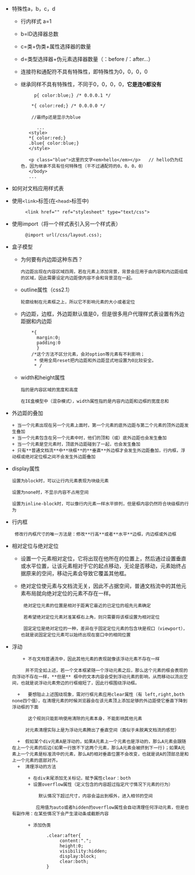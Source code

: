 - 特殊性a，b，c，d     

   + 行内样式  a=1
   + b=ID选择器总数
   + c=类+伪类+属性选择器的数量
   + d=类型选择器+伪元素选择器数量（：before  /：after...）
   + 连接符和通配符不具有特殊性，即特殊性为0，0，0，0
   + 继承同样不具有特殊性，不同于0，0，0，0，**它是连0都没有**
   
			  p{ color:blue;} /* 0.0.0.1 */
			
			 *{ color:red;} /* 0.0.0.0 */

             //最终p还是显示为blue

		 	   ...
		    <style>
		    *{ color:red;}
		    .blue{ color:blue;}
		    </style>
		    
		    <p class="blue">这里的文字<em>hello</em></p>   // hello仍为红色，因为继承不具有任何特殊性（干不过通配符的0，0，0，0）
		    </body>
		    ...

- 如何对文档应用样式表

 + 使用`<link>`标签(在`<head>`标签中)

            <link href="" ref="stylesheet" type="text/css">
 + 使用import（将一个样式表引入另一个样式表）
 
            @import url(/css/layout.css); 

- 盒子模型

  + 为何要有内边距这种东西？
   
        内边距出现在内容区域四周，若在元素上添加背景，背景会应用于由内容和内边距组成的区域，因此需要设定内边距使内容不会和背景混在一起。

  + outline属性（css2.1）
   
        轮廓绘制在元素框之上，所以它不影响元素的大小或者定位 

  + 内边距，边框，外边距默认值是0，但是很多用户代理样式表设置有外边距据和内边距

            *{
              margin:0;
              padding:0
              }
            /*这个方法不区分元素，会对option等元素有不利影响；
             * 使用全局reset把内边距和外边距显式地设置为0比较安全。
             * /

  + width和height属性

        指的是内容区域的宽度和高度

        在IE盒模型中（混杂模式），width属性指的是内容内边距和边框的宽度总和

 + 外边距的叠加

       + 当一个元素出现在另一个元素上面时，第一个元素的底外边距与第二个元素的顶外边距发生叠加
       + 当一个元素包含在另一个元素中时，他们的顶和（或）底外边距也会发生叠加
       + 当一个元素是空元素时，顶底外边距碰到了一起，也会发生叠加
       + 只有**普通文档流**中**块框**的**垂直**外边框才会发生外边距叠加，行内框，浮动框或绝对定位框之间不会发生外边距叠加

  + display属性

        设置为block时，可以让行内元素表现为块级元素

        设置为none时，不显示内容不占用空间

        设置为inline-block时，可以像行内元素一样水平排列，但是框内容仍然符合块级框的行为

 + 行内框

        修改行内框尺寸的唯一方法是：修改**行高**或者**水平**边框，内边框或外边框
 + 相对定位与绝对定位

     + 设置一个元素相对定位，它将出现在他所在的位置上，然后通过设置垂直或水平位置，让该元素相对于它的起点移动，无论是否移动，元素始终占据原来的空间，移动元素会导致它覆盖其他框。
     + 绝对定位使元素与文档流无关，因此不占据空间，普通文档流中的其他元素布局就向绝对定位的元素不存在一样。
     
            绝对定位元素的位置是相对于距离它最近的已定位的祖先元素确定

            若希望绝对定位元素对准某框右上角，则只需要将该框设置为相对定位

            固定定位是绝对定位的一种，差异在于固定定位元素的包含块是视口（viewport），也就是说固定定位元素可以始终出现在窗口中的相同位置
 + 浮动

           + 不在文档普通流中，因此其他元素的表现就像该浮动元素不存在一样

            并不完全如上述，若一个文本框紧随一个浮动元素之后，那么这个元素的框会表现的向浮动不存在一样，**但是** 框中的文本内容会受到浮动元素的影响，从而移动以流出空间，也就是说浮动元素旁边的行框缩短了，因此行框围绕浮动框。

         +   要想阻止上述围绕现象，需对行框元素应用clear属性（有 left,right,both none四个值），在清理元素的时候浏览器会在该元素顶上添加足够的外边距使它垂直下降到浮动框的下面

             这个规则只能影响使用清除的元素本身，不能影响其他元素

            对元素清理实际上是为浮动元素腾出了垂直空间（类似于未脱离文档流的感觉）

         +  假如某个div元素A是浮动的，如果A元素上一个元素也是浮动的，那么A元素会跟随在上一个元素的后边(如果一行放不下这两个元素，那么A元素会被挤到下一行)；如果A元素上一个元素是标准流中的元素，那么A的相对垂直位置不会改变，也就是说A的顶部总是和上一个元素的底部对齐。
         +  清理浮动的方法

             + 在div末尾添加无关标记，赋予属性clear：both
             + 设置overflow属性（定义包含的内容超过指定尺寸情况下元素的行为）

                 默认情况下超过尺寸，内容会溢出到框外，进入相邻的空间

                应用值为auto或者hidden的overflow属性会自动清理任何浮动元素，但是也有副作用：在某些情况下会产生滚动条或截断内容

             + 添加伪类

                    .clear:after{
                         content:".";
                         height:0;
                         visibility:hidden;
                         display:block;
                         clear:both;
                    }